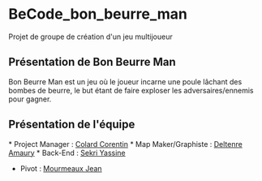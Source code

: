 # BeCode_bon_beurre_man
Projet de groupe de création d'un jeu multijoueur


## Présentation de Bon Beurre Man

Bon Beurre Man est un jeu où le joueur incarne une poule lâchant des bombes de beurre, le but étant de faire exploser les adversaires/ennemis pour gagner.

## Présentation de l'équipe

* Project Manager : [Colard Corentin](https://github.com/c-corentin)
* Map Maker/Graphiste : [Deltenre Amaury](https://github.com/AmauD)
* Back-End : [Sekri Yassine](https://github.com/MiniYass)
* Pivot : [Mourmeaux Jean](https://github.com/Daxdrena)
